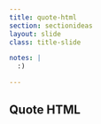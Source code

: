 ```yaml
---
title: quote-html
section: sectionideas
layout: slide
class: title-slide

notes: |
  :)

---
```


## Quote HTML